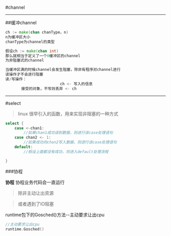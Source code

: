 #channel

---

##缓冲channel
```go
ch := make(chan chanType，n)
n为缓冲区大小
chanType为channel的类型

假设ch := make(chan int)
那么就相当于定义了一个0缓冲区的channel
为非阻塞式的channel

当缓冲区满的时候channel会发生阻塞，除非有程序对channel进行
读操作才不会进行阻塞
读/写操作：
                        ch <- 写入的信息
       接受的对象，不写则丢弃 <- ch
```
---

#select

>linux 很早引入的函数，用来实现非阻塞的一种方式
```go
select {
    case <-chan1:
    	//如果chan1成功读到数据，则进行该case处理语句
    case chan2 <- 1:
    	//如果成功向chan2写入数据，则进行该case处理语句
    default:
    	//假设上面都没有成功，则进入default处理流程

}
```

###协程

**协程** 
    协程业务代码会一直运行
>除非主动让出资源

>或者遇到了IO阻塞

runtime包下的Gosched()方法--主动要求让出cpu
```go
//主动要求让出cpu
runtime.Gosched()
```
